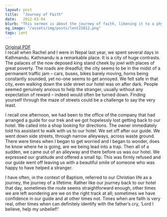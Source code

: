```yaml
---
layout: post
title:  "Journey of Faith"
date:   2012-03-04
blurb: "This sermon is about the journey of faith, likening it to a physical journey through the city of Kathmandu. It discusses the challenges and uncertainties faced, but also the unexpected help and guidance received. The sermon emphasizes the importance of trust and perseverance, even when the path seems unclear."
og_image: "/assets/img/posts/lent22012.png"
tags: Lent
---
```

[Original PDF](/assets/pdf/lent22012.pdf)    
I recall when Rachel and I were in Nepal last year, we spent several days in Kathmandu. Kathmandu is a remarkable place. It is a city of huge contrasts. The palaces of the now deposed king stand cheek by jowl with places of great poverty. The roads are dreadful; the city seems to be in the midst of a permanent traffic jam – cars, buses, bikes barely moving, horns being constantly sounded, yet no-one seems to get annoyed. We felt safe in that city, even walking down the side street our hotel was on after dark. People seemed genuinely anxious to help the stranger, usually without any expectation of reward – indeed would often be turned down. Finding yourself through the maze of streets could be a challenge to say the very least.

I recall one afternoon, we had been to the office of the company that had arranged a guide for our trek and we got hopelessly lost getting back to our hotel. We called into a shop looking for directions. The owner immediately told his assistant to walk with us to our hotel. We set off after our guide. We went down side streets, through narrow alleyways, across waste ground. There were times when I began to get worried and I began to wonder, does he know where he is going, are we being lead into a trap. Then all of a sudden, we came out of an alleyway and there before us was our hotel. We expressed our gratitude and offered a small tip. This was firmly refused and our guide went off leaving us with a beautiful smile of someone who was happy to have helped a stranger.

I have often, in the context of Baptism, referred to our Christian life as a journey, the journey of a lifetime. Rather like our journey back to our hotel that day, sometimes the route seems straightforward enough, other times we are left wondering are we on the right track at all; sometimes we have confidence in our guide and at other times not. Times when are faith is very real, other times when can definitely identify with the father’s cry, ‘Lord I believe, help my unbelief!’
